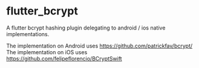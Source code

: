 # flutter_bcrypt

A flutter bcrypt hashing plugin delegating to android &#x2F; ios native implementations.

The implementation on Android uses https://github.com/patrickfav/bcrypt/
The implementation on iOS uses https://github.com/felipeflorencio/BCryptSwift


